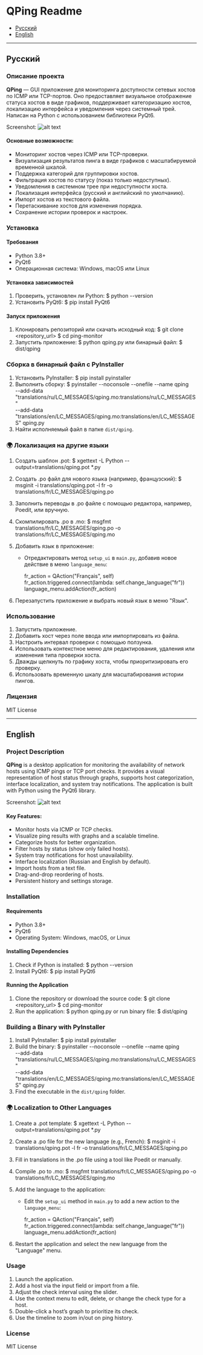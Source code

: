 # QPing Readme

- [Русский](#русский)
- [English](#english)

---

## Русский

### Описание проекта

**QPing** — GUI приложение для мониторинга доступности сетевых хостов по ICMP или TCP-портов. 
Оно предоставляет визуальное отображение статуса хостов в виде графиков, 
поддерживает категоризацию хостов, локализацию интерфейса и уведомления через системный трей. 
Написан на Python с использованием библиотеки PyQt6.

Screenshot:
![alt text](https://github.com/zersh01/QPing/raw/main/qping.png "QPing")

#### Основные возможности:
- Мониторинг хостов через ICMP или TCP-проверки.
- Визуализация результатов пинга в виде графиков с масштабируемой временной шкалой.
- Поддержка категорий для группировки хостов.
- Фильтрация хостов по статусу (показ только недоступных).
- Уведомления в системном трее при недоступности хоста.
- Локализация интерфейса (русский и английский по умолчанию).
- Импорт хостов из текстового файла.
- Перетаскивание хостов для изменения порядка.
- Сохранение истории проверок и настроек.

### Установка

#### Требования
- Python 3.8+
- PyQt6
- Операционная система: Windows, macOS или Linux

#### Установка зависимостей
1. Проверить, установлен ли Python:
   $ python --version
2. Установить PyQt6:
   $ pip install PyQt6

#### Запуск приложения
1. Клонировать репозиторий или скачать исходный код:
   $ git clone <repository_url>
   $ cd ping-monitor
2. Запустить приложение:
   $ python qping.py
или бинарный файл:
   $ dist/qping


### Сборка в бинарный файл с PyInstaller

1. Установить PyInstaller:
   $ pip install pyinstaller
2. Выполнить сборку:
   $ pyinstaller --noconsole --onefile --name qping \
    --add-data "translations/ru/LC_MESSAGES/qping.mo:translations/ru/LC_MESSAGES" \
    --add-data "translations/en/LC_MESSAGES/qping.mo:translations/en/LC_MESSAGES" qping.py
3. Найти исполняемый файл в папке `dist/qping`.

### 🌍 Локализация на другие языки

1. Создать шаблон .pot:
   $ xgettext -L Python --output=translations/qping.pot *.py
2. Создать .po файл для нового языка (например, французский):
   $ msginit -i translations/qping.pot -l fr -o translations/fr/LC_MESSAGES/qping.po
3. Заполнить переводы в .po файле с помощью редактора, например, Poedit, или вручную.
4. Скомпилировать .po в .mo:
   $ msgfmt translations/fr/LC_MESSAGES/qping.po -o translations/fr/LC_MESSAGES/qping.mo
5. Добавить язык в приложение:
   - Отредактировать метод `setup_ui` в `main.py`, добавив новое действие в меню `language_menu`:
   
     fr_action = QAction("Français", self)
     fr_action.triggered.connect(lambda: self.change_language("fr"))
     language_menu.addAction(fr_action)
   
6. Перезапустить приложение и выбрать новый язык в меню "Язык".

### Использование
1. Запустить приложение.
2. Добавить хост через поле ввода или импортировать из файла.
3. Настроить интервал проверки с помощью ползунка.
4. Использовать контекстное меню для редактирования, удаления или изменения типа проверки хоста.
5. Дважды щелкнуть по графику хоста, чтобы приоритизировать его проверку.
6. Использовать временную шкалу для масштабирования истории пингов.

### Лицензия
MIT License

---

## English

### Project Description

**QPing** is a desktop application for monitoring the availability of network hosts using ICMP pings or TCP port checks. 
It provides a visual representation of host status through graphs, supports host categorization, 
interface localization, and system tray notifications. The application is built with Python using the PyQt6 library.

Screenshot:
![alt text](https://github.com/zersh01/QPing/raw/main/qping.png "QPing")

#### Key Features:
- Monitor hosts via ICMP or TCP checks.
- Visualize ping results with graphs and a scalable timeline.
- Categorize hosts for better organization.
- Filter hosts by status (show only failed hosts).
- System tray notifications for host unavailability.
- Interface localization (Russian and English by default).
- Import hosts from a text file.
- Drag-and-drop reordering of hosts.
- Persistent history and settings storage.

### Installation

#### Requirements
- Python 3.8+
- PyQt6
- Operating System: Windows, macOS, or Linux

#### Installing Dependencies
1. Check if Python is installed:
   $ python --version
2. Install PyQt6:
   $ pip install PyQt6

#### Running the Application
1. Clone the repository or download the source code:
   $ git clone <repository_url>
   $ cd ping-monitor
2. Run the application:
   $ python qping.py
or run binary file:
   $ dist/qping

### Building a Binary with PyInstaller

1. Install PyInstaller:
   $ pip install pyinstaller
2. Build the binary:
   $ pyinstaller --noconsole --onefile --name qping \
    --add-data "translations/ru/LC_MESSAGES/qping.mo:translations/ru/LC_MESSAGES" \
    --add-data "translations/en/LC_MESSAGES/qping.mo:translations/en/LC_MESSAGES" qping.py
3. Find the executable in the `dist/qping` folder.


### 🌍 Localization to Other Languages

1. Create a .pot template:
   $ xgettext -L Python --output=translations/qping.pot *.py
2. Create a .po file for the new language (e.g., French):
   $ msginit -i translations/qping.pot -l fr -o translations/fr/LC_MESSAGES/qping.po
3. Fill in translations in the .po file using a tool like Poedit or manually.
4. Compile .po to .mo:
   $ msgfmt translations/fr/LC_MESSAGES/qping.po -o translations/fr/LC_MESSAGES/qping.mo
5. Add the language to the application:
   - Edit the `setup_ui` method in `main.py` to add a new action to the `language_menu`:
   
     fr_action = QAction("Français", self)
     fr_action.triggered.connect(lambda: self.change_language("fr"))
     language_menu.addAction(fr_action)
   
6. Restart the application and select the new language from the "Language" menu.

### Usage
1. Launch the application.
2. Add a host via the input field or import from a file.
3. Adjust the check interval using the slider.
4. Use the context menu to edit, delete, or change the check type for a host.
5. Double-click a host’s graph to prioritize its check.
6. Use the timeline to zoom in/out on ping history.

### License
MIT License
